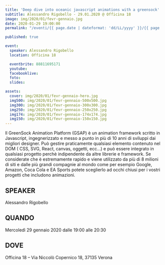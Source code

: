 ```yaml
---
title: 'Deep dive into oceanic javascript animations with a greensock'
subtitle: Alessandro Rigobello - 29.01.2020 @ Officina 18
image: img/2020/01/fevr-gennaio.jpg
date: 2020-01-29 19:00:00
permalink: "/eventi/{{ page.date | dateformat: 'dd/LL/yyyy' }}/{{ page.fileSlug | slug }}/index.html"

published: true

event:
  speaker: Alessandro Rigobello
  location: Officina 18

  eventbrite: 88811695171
  youtube:
  facebooklive:
  foto:
  slides:

assets:
  cover: img/2020/01/fevr-gennaio-hero.jpg
  img500: img/2020/01/fevr-gennaio-500x500.jpg
  img300: img/2020/01/fevr-gennaio-300x300.jpg
  img250: img/2020/01/fevr-gennaio-250x250.jpg
  img174: img/2020/01/fevr-gennaio-174x174.jpg
  img150: img/2020/01/fevr-gennaio-150x150.jpg
---
```


Il GreenSock Animation Platform (GSAP) è un animation framework scritto in Javascript, ingegnerizzato e messo a punto in più di 10 anni di sviluppi dai migliori designer. Può gestire praticamente qualsiasi elemento contenuto nel DOM ( CSS, SVG, React, canvas, oggetti, ecc…) e può essere integrato in qualsiasi progetto perchè indipendente da altre librerie e framework. Se considerate che è estremamente rapido e viene utilizzato da più di 8 milioni di siti e dalle più grandi compagnie al mondo come per esempio Google, Amazon, Coca Cola e EA Sports potete sceglierlo ad occhi chiusi per i vostri progetti che includono animazioni.

## SPEAKER

Alessandro Rigobello

## QUANDO

Mercoledì 29 gennaio 2020 dalle 19:00 alle 20:30

## DOVE

Officina 18 – Via Niccolò Copernico 18, 37135 Verona
